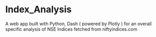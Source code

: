 # Index_Analysis
A web app built with Python, Dash ( powered by Plotly ) for an overall specific analysis of NSE Indices fetched from niftyindices.com
